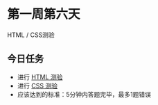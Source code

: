 # 第一周第六天
HTML / CSS测验

## 今日任务
* 进行 [HTML 测验](http://www.w3school.com.cn/html/html_quiz.asp)
* 进行 [CSS 测验](http://www.w3school.com.cn/css/css_quiz.asp)
* 应该达到的标准：5分钟内答题完毕，最多1题错误